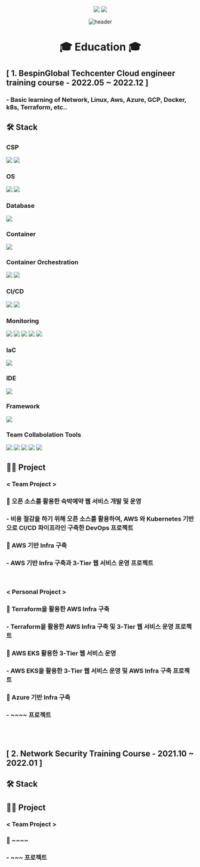 <div align=center> <a href="mailto:hyunjb1125@gmail.com"><img src="https://img.shields.io/badge/hyunjb1125@gmail.com-EA4335?style=for-the-badge&logo=Gmail&logoColor=white"></a>
<a href="https://www.linkedin.com/in/재복-현-b3b051263//"><img src="https://img.shields.io/badge/Jaebok Hyun-0A66C2?style=for-the-badge&logo=LinkedIn&logoColor=white"></a>

![header](https://capsule-render.vercel.app/api?type=waving&color=0000FF&height=250&section=header&text=Jaebok%20Hyun&fontSize=90&animation=fadeIn&fontAlignY=38&desc=%20&descAlignY=62&descAlign=62) </div>
  
<div align=center><h1> 🎓 Education 🎓 </h1></div>

<h2>[ 1. BespinGlobal Techcenter Cloud engineer training course - 2022.05 ~ 2022.12 ] </h2>

### - Basic learning of Network, Linux, Aws, Azure, GCP, Docker, k8s, Terraform, etc..

## 🛠 Stack
### CSP
<img src="https://img.shields.io/badge/Amazon AWS-232F3E?style=for-the-badge&logo=Amazon AWS&logoColor=white"> <!--AWS-->
<img src="https://img.shields.io/badge/Microsoft Azure-0078D4?style=for-the-badge&logo=Microsoft Azure&logoColor=white"> <!--Azure-->

### OS
<img src="https://img.shields.io/badge/Linux-FCC624?style=for-the-badge&logo=Linux&logoColor=white"> <!--Linux-->
<img src="https://img.shields.io/badge/Windows-0078D6?style=for-the-badge&logo=Windows&logoColor=white"> <!--Windows-->

### Database
<img src="https://img.shields.io/badge/mysql-4479A1?style=for-the-badge&logo=mysql&logoColor=white"> <!--Mysql-->

### Container
<img src="https://img.shields.io/badge/Docker-2496ED?style=for-the-badge&logo=Docker&logoColor=white"> <!--Docker-->

### Container Orchestration
<img src="https://img.shields.io/badge/Kubernetes-326CE5?style=for-the-badge&logo=Kubernetes&logoColor=white"> <!--K8S-->
<img src="https://img.shields.io/badge/Amazon EKS-FF9900?style=for-the-badge&logo=Amazon EKS&logoColor=white"> <!--Amazon EKS-->

### CI/CD
<img src="https://img.shields.io/badge/Jenkins-D24939?style=for-the-badge&logo=Jenkins&logoColor=white"> <!--Jenkins-->
<img src="https://img.shields.io/badge/ArgoCD-EF7B4D?style=for-the-badge&logo=Argo&logoColor=white"> <!--ArgoCD-->

### Monitoring
<img src="https://img.shields.io/badge/Prometheus-E6522C?style=for-the-badge&logo=Prometheus&logoColor=white"> <!--Prometheus-->
<img src="https://img.shields.io/badge/Grafana-F46800?style=for-the-badge&logo=Grafana&logoColor=white"> <!--Grafana-->
<img src="https://img.shields.io/badge/Elasticsearch-005571?style=for-the-badge&logo=Elasticsearch&logoColor=white"> <!--Elasticsearch-->
<img src="https://img.shields.io/badge/Fluentd-0E83C8?style=for-the-badge&logo=Fluentd&logoColor=white"> <!--Fluentd-->
<img src="https://img.shields.io/badge/Kibana-005571?style=for-the-badge&logo=Kibana&logoColor=white"> <!--Kibana-->

### IaC
<img src="https://img.shields.io/badge/Terraform-7B42BC?style=for-the-badge&logo=Terraform&logoColor=white"> <!--Terraform-->

### IDE
<img src="https://img.shields.io/badge/Visual Studio Code-007ACC?style=for-the-badge&logo=Visual Studio Code&logoColor=white"> <!--VSCode-->

### Framework
<img src="https://img.shields.io/badge/Spring-6DB33F?style=for-the-badge&logo=Spring&logoColor=white"> <!--Spring-->

### Team Collabolation Tools
<img src="https://img.shields.io/badge/Git-F05032?style=for-the-badge&logo=Git&logoColor=white"> <!--Git-->
<img src="https://img.shields.io/badge/Github-181717?style=for-the-badge&logo=Github&logoColor=white"> <!--Github-->
<img src="https://img.shields.io/badge/Slack-4A154B?style=for-the-badge&logo=Slack&logoColor=white"> <!--Slack-->
<img src="https://img.shields.io/badge/Notion-000000?style=for-the-badge&logo=Notion&logoColor=white"> <!--Notion-->
<img src="https://img.shields.io/badge/Drawio-000000?style=for-the-badge&logo=Drawio&logoColor=white"> <!--Draw.io-->

## 👨‍💻 Project
### < Team Project >
### 📌 오픈 소스를 활용한 숙박예약 웹 서비스 개발 및 운영
### - 비용 절감을 하기 위해 오픈 소스를 활용하여, AWS 와 Kubernetes 기반으로 CI/CD 파이프라인 구축한 DevOps 프로젝트

### 📌 AWS 기반 Infra 구축
### - AWS 기반 Infra 구축과 3-Tier 웹 서비스 운영 프로젝트

</br>

### < Personal Project >
### 📌 Terraform을 활용한 AWS Infra 구축
### - Terraform을 활용한 AWS Infra 구축 및 3-Tier 웹 서비스 운영 프로젝트

### 📌 AWS EKS 활용한 3-Tier 웹 서비스 운영
### - AWS EKS을 활용한 3-Tier 웹 서비스 운영 및 AWS Infra 구축 프로젝트

### 📌 Azure 기반 Infra 구축
### - ~~~~ 프로젝트

</br></br>

<h2>[ 2. Network Security Training Course - 2021.10 ~ 2022.01 ]</h2></div>

## 🛠 Stack

## 👨‍💻 Project
### < Team Project >
### 📌 ~~~~
### - ~~~ 프로젝트


